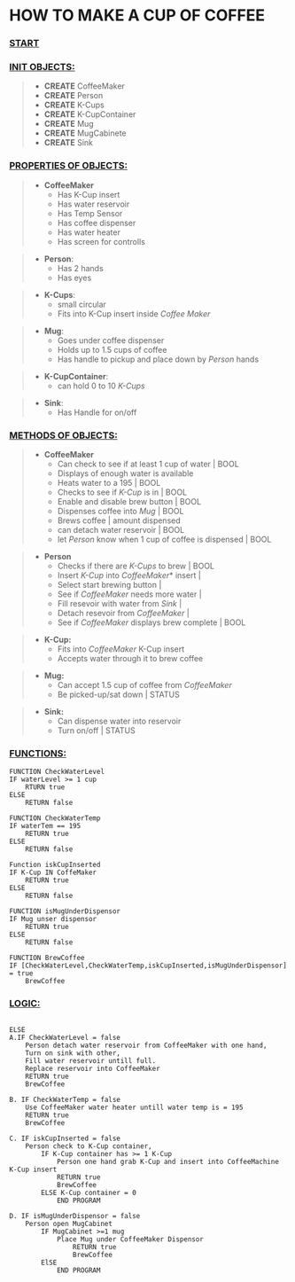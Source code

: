 # HOW TO MAKE A CUP OF COFFEE

### <u>START</u>
### <u>INIT OBJECTS:</u>
> - **CREATE** CoffeeMaker
> - **CREATE** Person
> - **CREATE** K-Cups
> - **CREATE** K-CupContainer
> - **CREATE** Mug
> - **CREATE** MugCabinete
> - **CREATE** Sink

### <u>PROPERTIES OF OBJECTS:</u>
> - **CoffeeMaker**
>   - Has K-Cup insert
>   - Has water reservoir
>   - Has Temp Sensor
>   - Has coffee dispenser
>   - Has water heater
>   - Has screen for controlls

> - **Person**:
>   - Has 2 hands
>   - Has eyes

> - **K-Cups**:
>   - small circular
>   - Fits into K-Cup insert inside *Coffee Maker*

> - **Mug**:
>   - Goes under coffee dispenser
>   - Holds up to 1.5 cups of coffee
>   - Has handle to pickup and place down by *Person* hands

> - **K-CupContainer**:
>   - can hold 0 to 10 *K-Cups*

> - **Sink**:
>   - Has Handle for on/off


### <u>METHODS OF OBJECTS:</u>
> - **CoffeeMaker**
>   - Can check to see if at least 1 cup of water | BOOL
>   - Displays of enough water is available
>   - Heats water to a 195 | BOOL
>   - Checks to see if *K-Cup* is in | BOOL
>   - Enable and disable brew button | BOOL 
>   - Dispenses coffee into *Mug* | BOOL
>   - Brews coffee | amount dispensed 
>   - can detach water reservoir | BOOL
>   - let *Person* know when 1 cup of coffee is dispensed | BOOL


> - **Person**
>   - Checks if there are *K-Cups* to brew | BOOL
>   - Insert *K-Cup* into *CoffeeMaker** insert |
>   - Select start brewing button | 
>   - See if *CoffeeMaker* needs more water |
>   - Fill resevoir with water from *Sink* | 
>   - Detach resevoir from *CoffeeMaker* |
>   - See if *CoffeeMaker* displays brew complete | BOOL

> - **K-Cup:**
>   - Fits into *CoffeeMaker* K-Cup insert
>   - Accepts water through it to brew coffee

> - **Mug:**
>   - Can accept 1.5 cup of coffee from *CoffeeMaker*
>   - Be picked-up/sat down | STATUS

> - **Sink:**
>   - Can dispense water into reservoir
>   - Turn on/off | STATUS




### <u>FUNCTIONS:</u>

```
FUNCTION CheckWaterLevel
IF waterLevel >= 1 cup 
    RTURN true
ELSE 
    RETURN false

FUNCTION CheckWaterTemp
IF waterTem == 195
    RETURN true
ELSE 
    RETURN false

Function iskCupInserted
IF K-Cup IN CoffeMaker
    RETURN true
ELSE 
    RETURN false

FUNCTION isMugUnderDispensor
IF Mug unser dispensor
    RETURN true
ELSE 
    RETURN false

FUNCTION BrewCoffee
IF [CheckWaterLevel,CheckWaterTemp,iskCupInserted,isMugUnderDispensor] = true
    BrewCoffee
```
### <u>LOGIC:</u>
```

ELSE
A.IF CheckWaterLevel = false
    Person detach water reservoir from CoffeeMaker with one hand,
    Turn on sink with other,
    Fill water reservoir untill full.
    Replace reservoir into CoffeeMaker
    RETURN true
    BrewCoffee

B. IF CheckWaterTemp = false
    Use CoffeeMaker water heater untill water temp is = 195
    RETURN true
    BrewCoffee

C. IF iskCupInserted = false
    Person check to K-Cup container,
        IF K-Cup container has >= 1 K-Cup
            Person one hand grab K-Cup and insert into CoffeeMachine K-Cup insert
            RETURN true
            BrewCoffee
        ELSE K-Cup container = 0
            END PROGRAM

D. IF isMugUnderDispensor = false
    Person open MugCabinet
        IF MugCabinet >=1 mug
            Place Mug under CoffeeMaker Dispensor
                RETURN true
                BrewCoffee
        ElSE
            END PROGRAM